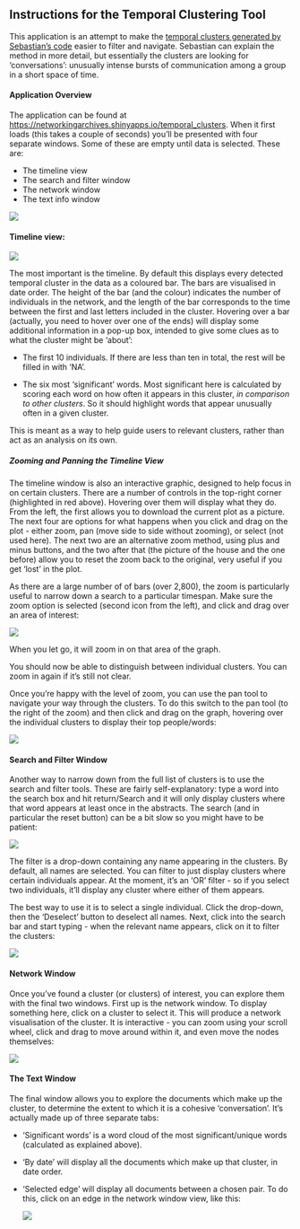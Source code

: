 ## Instructions for the Temporal Clustering Tool

This application is an attempt to make the [temporal clusters generated
by Sebastian’s
code](http://emlonetworks.pythonanywhere.com/static/TEMPORAL/index.html)
easier to filter and navigate. Sebastian can explain the method in more
detail, but essentially the clusters are looking for ‘conversations’:
unusually intense bursts of communication among a group in a short space
of time.

#### Application Overview

The application can be found at
<https://networkingarchives.shinyapps.io/temporal_clusters>. When it
first loads (this takes a couple of seconds) you’ll be presented with
four separate windows. Some of these are empty until data is selected.
These are:

-   The timeline view
-   The search and filter window
-   The network window
-   The text info window

![](screens/Screenshot%202021-04-09%20at%2015.33.11.png)

#### Timeline view:

![](screens/Screenshot%202021-04-09%20at%2015.43.06.png)

The most important is the timeline. By default this displays every
detected temporal cluster in the data as a coloured bar. The bars are
visualised in date order. The height of the bar (and the colour)
indicates the number of individuals in the network, and the length of
the bar corresponds to the time between the first and last letters
included in the cluster. Hovering over a bar (actually, you need to
hover over one of the ends) will display some additional information in
a pop-up box, intended to give some clues as to what the cluster might
be ‘about’:

-   The first 10 individuals. If there are less than ten in total, the
    rest will be filled in with ‘NA’.

-   The six most ‘significant’ words. Most significant here is
    calculated by scoring each word on how often it appears in this
    cluster, *in comparison to other clusters*. So it should highlight
    words that appear unusually often in a given cluster.

This is meant as a way to help guide users to relevant clusters, rather
than act as an analysis on its own.

##### Zooming and Panning the Timeline View

The timeline window is also an interactive graphic, designed to help
focus in on certain clusters. There are a number of controls in the
top-right corner (highlighted in red above). Hovering over them will
display what they do. From the left, the first allows you to download
the current plot as a picture. The next four are options for what
happens when you click and drag on the plot - either zoom, pan (move
side to side without zooming), or select (not used here). The next two
are an alternative zoom method, using plus and minus buttons, and the
two after that (the picture of the house and the one before) allow you
to reset the zoom back to the original, very useful if you get ‘lost’ in
the plot.

As there are a large number of of bars (over 2,800), the zoom is
particularly useful to narrow down a search to a particular timespan.
Make sure the zoom option is selected (second icon from the left), and
click and drag over an area of interest:

![](screens/ezgif-2-c734332961bf.gif)

When you let go, it will zoom in on that area of the graph.

You should now be able to distinguish between individual clusters. You
can zoom in again if it’s still not clear.

Once you’re happy with the level of zoom, you can use the pan tool to
navigate your way through the clusters. To do this switch to the pan
tool (to the right of the zoom) and then click and drag on the graph,
hovering over the individual clusters to display their top people/words:

![](screens/ezgif-2-a798cee828a0.gif)

#### Search and Filter Window

Another way to narrow down from the full list of clusters is to use the
search and filter tools. These are fairly self-explanatory: type a word
into the search box and hit return/Search and it will only display
clusters where that word appears at least once in the abstracts. The
search (and in particular the reset button) can be a bit slow so you
might have to be patient:

![](screens/ezgif-2-764b70b4ecc2.gif)

The filter is a drop-down containing any name appearing in the clusters.
By default, all names are selected. You can filter to just display
clusters where certain individuals appear. At the moment, it’s an ‘OR’
filter - so if you select two individuals, it’ll display any cluster
where either of them appears.

The best way to use it is to select a single individual. Click the
drop-down, then the ‘Deselect’ button to deselect all names. Next, click
into the search bar and start typing - when the relevant name appears,
click on it to filter the clusters:

![](screens/ezgif-2-c47d7be3a69b.gif)

#### Network Window

Once you’ve found a cluster (or clusters) of interest, you can explore
them with the final two windows. First up is the network window. To
display something here, click on a cluster to select it. This will
produce a network visualisation of the cluster. It is interactive - you
can zoom using your scroll wheel, click and drag to move around within
it, and even move the nodes themselves:

![](screens/ezgif-2-f3505dda2107.gif)

#### The Text Window

The final window allows you to explore the documents which make up the
cluster, to determine the extent to which it is a cohesive
‘conversation’. It’s actually made up of three separate tabs:

-   ‘Significant words’ is a word cloud of the most significant/unique
    words (calculated as explained above).

-   ‘By date’ will display all the documents which make up that cluster,
    in date order.

-   ‘Selected edge’ will display all documents between a chosen pair. To
    do this, click on an edge in the network window view, like this:

    ![](screens/ezgif-2-ac3080c9364b.gif)
